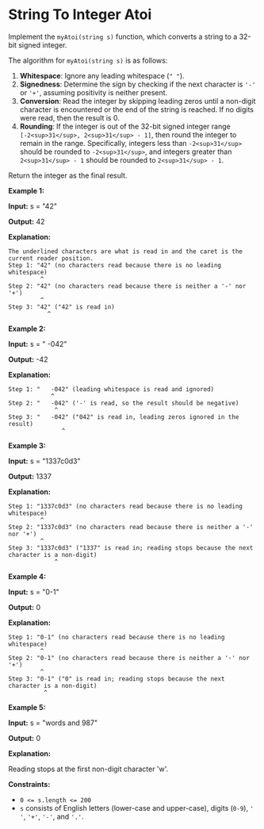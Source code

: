 # String To Integer Atoi

Implement the `myAtoi(string s)` function, which converts a string to a 32-bit signed integer.

The algorithm for `myAtoi(string s)` is as follows:

1. **Whitespace**: Ignore any leading whitespace (`" "`).
2. **Signedness**: Determine the sign by checking if the next character is `'-'` or `'+'`, assuming positivity is neither present.
3. **Conversion**: Read the integer by skipping leading zeros until a non-digit character is encountered or the end of the string is reached. If no digits were read, then the result is 0.
4. **Rounding**: If the integer is out of the 32-bit signed integer range `[-2<sup>31</sup>, 2<sup>31</sup> - 1]`, then round the integer to remain in the range. Specifically, integers less than `-2<sup>31</sup>` should be rounded to `-2<sup>31</sup>`, and integers greater than `2<sup>31</sup> - 1` should be rounded to `2<sup>31</sup> - 1`.

Return the integer as the final result.

**Example 1:**

**Input:** s = "42"

**Output:** 42

**Explanation:**

```
The underlined characters are what is read in and the caret is the current reader position.
Step 1: "42" (no characters read because there is no leading whitespace)
         ^
Step 2: "42" (no characters read because there is neither a '-' nor '+')
         ^
Step 3: "42" ("42" is read in)
           ^

```

**Example 2:**

**Input:** s = " -042"

**Output:** -42

**Explanation:**

```
Step 1: "   -042" (leading whitespace is read and ignored)
            ^
Step 2: "   -042" ('-' is read, so the result should be negative)
             ^
Step 3: "   -042" ("042" is read in, leading zeros ignored in the result)
               ^

```

**Example 3:**

**Input:** s = "1337c0d3"

**Output:** 1337

**Explanation:**

```
Step 1: "1337c0d3" (no characters read because there is no leading whitespace)
         ^
Step 2: "1337c0d3" (no characters read because there is neither a '-' nor '+')
         ^
Step 3: "1337c0d3" ("1337" is read in; reading stops because the next character is a non-digit)
             ^

```

**Example 4:**

**Input:** s = "0-1"

**Output:** 0

**Explanation:**

```
Step 1: "0-1" (no characters read because there is no leading whitespace)
         ^
Step 2: "0-1" (no characters read because there is neither a '-' nor '+')
         ^
Step 3: "0-1" ("0" is read in; reading stops because the next character is a non-digit)
          ^

```

**Example 5:**

**Input:** s = "words and 987"

**Output:** 0

**Explanation:**

Reading stops at the first non-digit character 'w'.

**Constraints:**

* `0 <= s.length <= 200`
* `s` consists of English letters (lower-case and upper-case), digits (`0-9`), `' '`, `'+'`, `'-'`, and `'.'`.